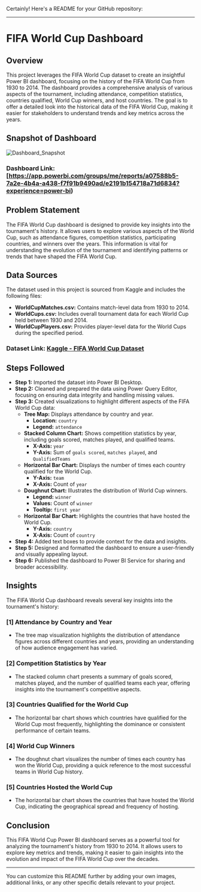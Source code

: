Certainly! Here's a README for your GitHub repository:

---

# FIFA World Cup Dashboard

## Overview

This project leverages the FIFA World Cup dataset to create an insightful Power BI dashboard, focusing on the history of the FIFA World Cup from 1930 to 2014. The dashboard provides a comprehensive analysis of various aspects of the tournament, including attendance, competition statistics, countries qualified, World Cup winners, and host countries. The goal is to offer a detailed look into the historical data of the FIFA World Cup, making it easier for stakeholders to understand trends and key metrics across the years.

## Snapshot of Dashboard

![Dashboard_Snapshot](your_image_link_here)

### Dashboard Link: [https://app.powerbi.com/groups/me/reports/a07588b5-7a2e-4b4a-a438-f7f91b9490ad/e2191b154718a71d6834?experience=power-bi)

## Problem Statement

The FIFA World Cup dashboard is designed to provide key insights into the tournament's history. It allows users to explore various aspects of the World Cup, such as attendance figures, competition statistics, participating countries, and winners over the years. This information is vital for understanding the evolution of the tournament and identifying patterns or trends that have shaped the FIFA World Cup.

## Data Sources

The dataset used in this project is sourced from Kaggle and includes the following files:

- **WorldCupMatches.csv:** Contains match-level data from 1930 to 2014.
- **WorldCups.csv:** Includes overall tournament data for each World Cup held between 1930 and 2014.
- **WorldCupPlayers.csv:** Provides player-level data for the World Cups during the specified period.

### Dataset Link: [Kaggle - FIFA World Cup Dataset](https://www.kaggle.com/datasets/abecklas/fifa-world-cup?select=WorldCupMatches.csv)

## Steps Followed

- **Step 1:** Imported the dataset into Power BI Desktop.
- **Step 2:** Cleaned and prepared the data using Power Query Editor, focusing on ensuring data integrity and handling missing values.
- **Step 3:** Created visualizations to highlight different aspects of the FIFA World Cup data:
  - **Tree Map:** Displays attendance by country and year.
    - **Location:** `country`
    - **Legend:** `attendance`
  - **Stacked Column Chart:** Shows competition statistics by year, including goals scored, matches played, and qualified teams.
    - **X-Axis:** `year`
    - **Y-Axis:** Sum of `goals scored`, `matches played`, and `QualifiedTeams`
  - **Horizontal Bar Chart:** Displays the number of times each country qualified for the World Cup.
    - **Y-Axis:** `team`
    - **X-Axis:** Count of `year`
  - **Doughnut Chart:** Illustrates the distribution of World Cup winners.
    - **Legend:** `winner`
    - **Values:** Count of `winner`
    - **Tooltip:** `first year`
  - **Horizontal Bar Chart:** Highlights the countries that have hosted the World Cup.
    - **Y-Axis:** `country`
    - **X-Axis:** Count of `country`
- **Step 4:** Added text boxes to provide context for the data and insights.
- **Step 5:** Designed and formatted the dashboard to ensure a user-friendly and visually appealing layout.
- **Step 6:** Published the dashboard to Power BI Service for sharing and broader accessibility.

## Insights

The FIFA World Cup dashboard reveals several key insights into the tournament's history:

### [1] Attendance by Country and Year
   - The tree map visualization highlights the distribution of attendance figures across different countries and years, providing an understanding of how audience engagement has varied.

### [2] Competition Statistics by Year
   - The stacked column chart presents a summary of goals scored, matches played, and the number of qualified teams each year, offering insights into the tournament's competitive aspects.

### [3] Countries Qualified for the World Cup
   - The horizontal bar chart shows which countries have qualified for the World Cup most frequently, highlighting the dominance or consistent performance of certain teams.

### [4] World Cup Winners
   - The doughnut chart visualizes the number of times each country has won the World Cup, providing a quick reference to the most successful teams in World Cup history.

### [5] Countries Hosted the World Cup
   - The horizontal bar chart shows the countries that have hosted the World Cup, indicating the geographical spread and frequency of hosting.

## Conclusion

This FIFA World Cup Power BI dashboard serves as a powerful tool for analyzing the tournament's history from 1930 to 2014. It allows users to explore key metrics and trends, making it easier to gain insights into the evolution and impact of the FIFA World Cup over the decades.

---

You can customize this README further by adding your own images, additional links, or any other specific details relevant to your project.

